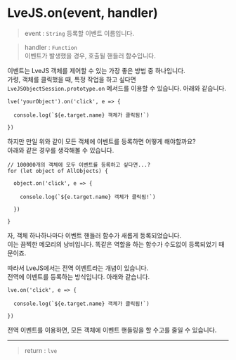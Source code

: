 # LveJS.on(event, handler)

> event : `String`
  등록할 이벤트 이름입니다.

> handler : `Function`  
  이벤트가 발생했을 경우, 호출될 핸들러 함수입니다.

이벤트는 LveJS 객체를 제어할 수 있는 가장 좋은 방법 중 하나입니다.  
가령, 객체를 클릭했을 때, 특정 작업을 하고 싶다면 `LveJSObjectSession.prototype.on` 메서드를 이용할 수 있습니다. 아래와 같습니다.

```
lve('yourObject').on('click', e => {

  console.log(`${e.target.name} 객체가 클릭됨!`)

})
```

하지만 만일 위와 같이 모든 객체에 이벤트를 등록하면 어떻게 해야할까요?  
아래와 같은 경우를 생각해볼 수 있습니다.

```
// 100000개의 객체에 모두 이벤트를 등록하고 싶다면...?
for (let object of AllObjects) {

  object.on('click', e => {

    console.log(`${e.target.name} 객체가 클릭됨!`)

  })

}
```

자, 객체 하나하나마다 이벤트 핸들러 함수가 새롭게 등록되었습니다.  
이는 끔찍한 메모리의 낭비입니다. 똑같은 역할을 하는 함수가 수도없이 등록되었기 때문이죠.

따라서 LveJS에서는 전역 이벤트라는 개념이 있습니다.  
전역에 이벤트를 등록하는 방식입니다. 아래와 같습니다.

```
lve.on('click', e => {

  console.log(`${e.target.name} 객체가 클릭됨!`)

})
```

전역 이벤트를 이용하면, 모든 객체에 이벤트 핸들링을 할 수고를 줄일 수 있습니다.

---

> return : `lve`